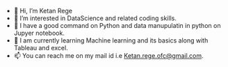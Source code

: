 - 👋 Hi, I’m Ketan Rege
- 👀 I’m interested in DataScience and related coding skills.
- 🌱 I have a good command on Python and data manupulatin in python on Jupyer notebook.
- 💞️ I am currently learning Machine learning and its basics along with Tableau and excel.
- 📫 You can reach me on my mail id i.e Ketan.rege.ofc@gmail.com.  
